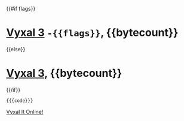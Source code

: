 {{#if flags}}
# [Vyxal 3](https://github.com/Vyxal/Vyxal/tree/version-3/) `-{{flags}}`, {{bytecount}}
{{else}}
# [Vyxal 3](https://github.com/Vyxal/Vyxal/tree/version-3/), {{bytecount}}
{{/if}}

```
{{{code}}}
```

[Vyxal It Online!]({{link}})